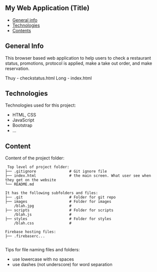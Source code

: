 ## My Web Application (Title)

* [General info](#general-info)
* [Technologies](#technologies)
* [Contents](#content)

## General Info
This browser based web application to help users to check a restaurant status, promotions, protocol is applied, make a take out order, and make reservation.

Thuy - checkstatus.html
Long - index.html

	
## Technologies
Technologies used for this project:
* HTML, CSS
* JavaScript
* Bootstrap 
* ...
	
## Content
Content of the project folder:

```
 Top level of project folder: 
├── .gitignore               # Git ignore file
├── index.html               # the main screen. What user see when they get on the website
└── README.md

It has the following subfolders and files:
├── .git                     # Folder for git repo
├── images                   # Folder for images
    /blah.jpg                # 
├── scripts                  # Folder for scripts
    /blah.js                 # 
├── styles                   # Folder for styles
    /blah.css                # 

Firebase hosting files: 
├── .firebaserc...


```

Tips for file naming files and folders:
* use lowercase with no spaces
* use dashes (not underscore) for word separation

